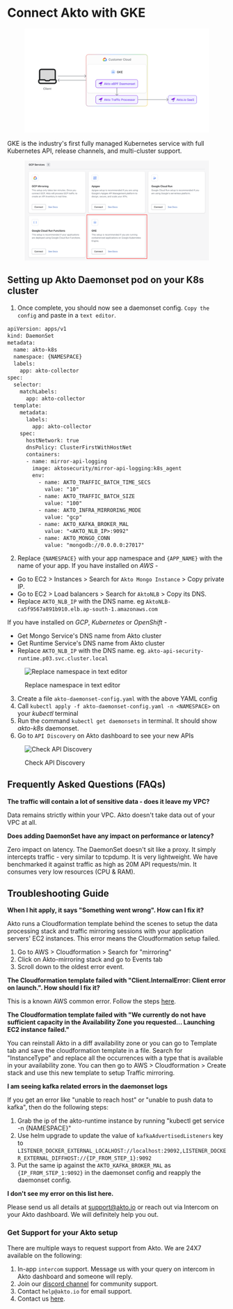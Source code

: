 # Connect Akto with GKE

<figure><img src="../../.gitbook/assets/image (22).png" alt=""><figcaption></figcaption></figure>

GKE is the industry's first fully managed Kubernetes service with full Kubernetes API, release channels, and multi-cluster support.

<figure><img src="../../.gitbook/assets/image (61).png" alt=""><figcaption></figcaption></figure>

## Setting up Akto Daemonset pod on your K8s cluster

1. Once complete, you should now see a daemonset config. `Copy the config` and paste in a `text editor`.

```
apiVersion: apps/v1
kind: DaemonSet
metadata:
  name: akto-k8s
  namespace: {NAMESPACE}
  labels:
    app: akto-collector
spec:
  selector:
    matchLabels:
      app: akto-collector
  template:
    metadata:
      labels:
        app: akto-collector
    spec:
      hostNetwork: true
      dnsPolicy: ClusterFirstWithHostNet
      containers:
      - name: mirror-api-logging
        image: aktosecurity/mirror-api-logging:k8s_agent
        env: 
          - name: AKTO_TRAFFIC_BATCH_TIME_SECS
            value: "10"
          - name: AKTO_TRAFFIC_BATCH_SIZE
            value: "100"
          - name: AKTO_INFRA_MIRRORING_MODE
            value: "gcp"
          - name: AKTO_KAFKA_BROKER_MAL
            value: "<AKTO_NLB_IP>:9092"
          - name: AKTO_MONGO_CONN
            value: "mongodb://0.0.0.0:27017"
```

2. Replace `{NAMESPACE}` with your app namespace and `{APP_NAME}` with the name of your app. If you have installed on _AWS_ -

* Go to EC2 > Instances > Search for `Akto Mongo Instance` > Copy private IP.
* Go to EC2 > Load balancers > Search for `AktoNLB` > Copy its DNS.
* Replace `AKTO_NLB_IP` with the DNS name. eg `AktoNLB-ca5f9567a891b910.elb.ap-south-1.amazonaws.com`

If you have installed on _GCP_, _Kubernetes_ or _OpenShift_ -

* Get Mongo Service's DNS name from Akto cluster
* Get Runtime Service's DNS name from Akto cluster
* Replace `AKTO_NLB_IP` with the DNS name. eg. `akto-api-security-runtime.p03.svc.cluster.local`

<figure><img src="https://user-images.githubusercontent.com/91221068/236832427-2506df70-2040-440d-9347-c81152b110d4.png" alt="Replace namespace in text editor"><figcaption><p>Replace namespace in text editor</p></figcaption></figure>

3. Create a file `akto-daemonset-config.yaml` with the above YAML config
4. Call `kubectl apply -f akto-daemonset-config.yaml -n <NAMESPACE>` on your _kubectl_ terminal
5. Run the command `kubectl get daemonsets` in terminal. It should show _akto-k8s_ daemonset.
6. Go to `API Discovery` on Akto dashboard to see your new APIs

<figure><img src="https://user-images.githubusercontent.com/91221068/236832509-8e8c84ff-633e-4ffe-b11b-344d02ca6e74.png" alt="Check API Discovery"><figcaption><p>Check API Discovery</p></figcaption></figure>

## Frequently Asked Questions (FAQs)

**The traffic will contain a lot of sensitive data - does it leave my VPC?**

Data remains strictly within your VPC. Akto doesn't take data out of your VPC at all.

**Does adding DaemonSet have any impact on performance or latency?**

Zero impact on latency. The DaemonSet doesn't sit like a proxy. It simply intercepts traffic - very similar to tcpdump. It is very lightweight. We have benchmarked it against traffic as high as 20M API requests/min. It consumes very low resources (CPU & RAM).

## Troubleshooting Guide

**When I hit apply, it says "Something went wrong". How can I fix it?**

Akto runs a Cloudformation template behind the scenes to setup the data processing stack and traffic mirroring sessions with your application servers' EC2 instances. This error means the Cloudformation setup failed.

1. Go to AWS > Cloudformation > Search for "mirroring"
2. Click on Akto-mirroring stack and go to Events tab
3. Scroll down to the oldest error event.

**The Cloudformation template failed with "Client.InternalError: Client error on launch.". How should I fix it?**

This is a known AWS common error. Follow the steps [here](https://docs.aws.amazon.com/autoscaling/ec2/userguide/ts-as-instancelaunchfailure.html#ts-as-instancelaunchfailure-12).

**The Cloudformation template failed with "We currently do not have sufficient capacity in the Availability Zone you requested... Launching EC2 instance failed."**

You can reinstall Akto in a diff availability zone or you can go to Template tab and save the cloudformation template in a file. Search for "InstanceType" and replace all the occurrences with a type that is available in your availability zone. You can then go to AWS > Cloudformation > Create stack and use this new template to setup Traffic mirroring.

**I am seeing kafka related errors in the daemonset logs**

If you get an error like "unable to reach host" or "unable to push data to kafka", then do the following steps:

1. Grab the ip of the akto-runtime instance by running "kubectl get service -n {NAMESPACE}"
2. Use helm upgrade to update the value of `kafkaAdvertisedListeners` key to `LISTENER_DOCKER_EXTERNAL_LOCALHOST://localhost:29092,LISTENER_DOCKER_EXTERNAL_DIFFHOST://{IP_FROM_STEP_1}:9092`
3. Put the same ip against the `AKTO_KAFKA_BROKER_MAL` as `{IP_FROM_STEP_1:9092}` in the daemonset config and reapply the daemonset config.

**I don't see my error on this list here.**

Please send us all details at support@akto.io or reach out via Intercom on your Akto dashboard. We will definitely help you out.

### Get Support for your Akto setup

There are multiple ways to request support from Akto. We are 24X7 available on the following:

1. In-app `intercom` support. Message us with your query on intercom in Akto dashboard and someone will reply.
2. Join our [discord channel](https://www.akto.io/community) for community support.
3. Contact `help@akto.io` for email support.
4. Contact us [here](https://www.akto.io/contact-us).
